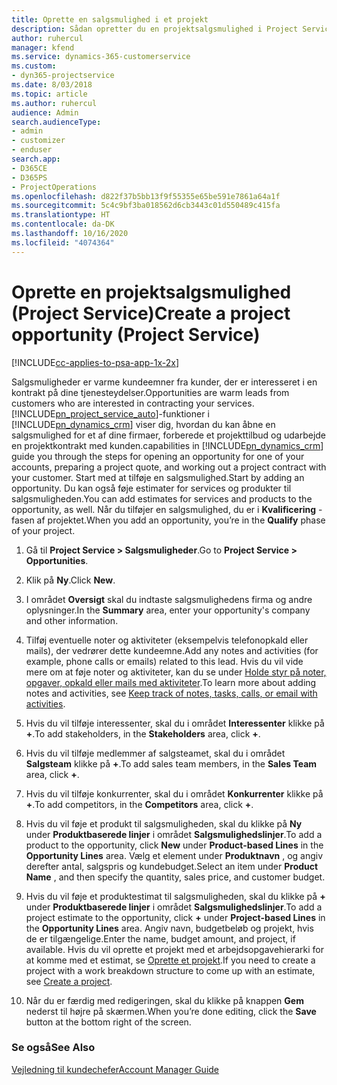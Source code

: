```yaml
---
title: Oprette en salgsmulighed i et projekt
description: Sådan opretter du en projektsalgsmulighed i Project Service
author: ruhercul
manager: kfend
ms.service: dynamics-365-customerservice
ms.custom:
- dyn365-projectservice
ms.date: 8/03/2018
ms.topic: article
ms.author: ruhercul
audience: Admin
search.audienceType:
- admin
- customizer
- enduser
search.app:
- D365CE
- D365PS
- ProjectOperations
ms.openlocfilehash: d822f37b5bb13f9f55355e65be591e7861a64a1f
ms.sourcegitcommit: 5c4c9bf3ba018562d6cb3443c01d550489c415fa
ms.translationtype: HT
ms.contentlocale: da-DK
ms.lasthandoff: 10/16/2020
ms.locfileid: "4074364"
---
```

# <a name="create-a-project-opportunity-project-service"></a><span data-ttu-id="68da5-103">Oprette en projektsalgsmulighed (Project Service)</span><span class="sxs-lookup"><span data-stu-id="68da5-103">Create a project opportunity (Project Service)</span></span>

[!INCLUDE[cc-applies-to-psa-app-1x-2x](../includes/cc-applies-to-psa-app-1x-2x.md)]

<span data-ttu-id="68da5-104">Salgsmuligheder er varme kundeemner fra kunder, der er interesseret i en kontrakt på dine tjenesteydelser.</span><span class="sxs-lookup"><span data-stu-id="68da5-104">Opportunities are warm leads from customers who are interested in contracting your services.</span></span> [!INCLUDE[pn_project_service_auto](../includes/pn-project-service-auto.md)]<span data-ttu-id="68da5-105">-funktioner i [!INCLUDE[pn_dynamics_crm](../includes/pn-dynamics-crm.md)] viser dig, hvordan du kan åbne en salgsmulighed for et af dine firmaer, forberede et projekttilbud og udarbejde en projektkontrakt med kunden.</span><span class="sxs-lookup"><span data-stu-id="68da5-105">capabilities in [!INCLUDE[pn_dynamics_crm](../includes/pn-dynamics-crm.md)] guide you through the steps for opening an opportunity for one of your accounts, preparing a project quote, and working out a project contract with your customer.</span></span> <span data-ttu-id="68da5-106">Start med at tilføje en salgsmulighed.</span><span class="sxs-lookup"><span data-stu-id="68da5-106">Start by adding an opportunity.</span></span> <span data-ttu-id="68da5-107">Du kan også føje estimater for services og produkter til salgsmuligheden.</span><span class="sxs-lookup"><span data-stu-id="68da5-107">You can add estimates for services and products to the opportunity, as well.</span></span> <span data-ttu-id="68da5-108">Når du tilføjer en salgsmulighed, du er i **Kvalificering** -fasen af projektet.</span><span class="sxs-lookup"><span data-stu-id="68da5-108">When you add an opportunity, you’re in the **Qualify** phase of your project.</span></span>  
  
1.  <span data-ttu-id="68da5-109">Gå til **Project Service > Salgsmuligheder**.</span><span class="sxs-lookup"><span data-stu-id="68da5-109">Go to **Project Service > Opportunities**.</span></span>  
  
2.  <span data-ttu-id="68da5-110">Klik på **Ny**.</span><span class="sxs-lookup"><span data-stu-id="68da5-110">Click **New**.</span></span>  
  
3.  <span data-ttu-id="68da5-111">I området **Oversigt** skal du indtaste salgsmulighedens firma og andre oplysninger.</span><span class="sxs-lookup"><span data-stu-id="68da5-111">In the **Summary** area, enter your opportunity's company and other information.</span></span>  
  
4.  <span data-ttu-id="68da5-112">Tilføj eventuelle noter og aktiviteter (eksempelvis telefonopkald eller mails), der vedrører dette kundeemne.</span><span class="sxs-lookup"><span data-stu-id="68da5-112">Add any notes and activities (for example, phone calls or emails) related to this lead.</span></span> <span data-ttu-id="68da5-113">Hvis du vil vide mere om at føje noter og aktiviteter, kan du se under [Holde styr på noter, opgaver, opkald eller mails med aktiviteter](https://docs.microsoft.com/dynamics365/customerengagement/on-premises/basics/work-with-activities).</span><span class="sxs-lookup"><span data-stu-id="68da5-113">To learn more about adding notes and activities, see [Keep track of notes, tasks, calls, or email with activities](https://docs.microsoft.com/dynamics365/customerengagement/on-premises/basics/work-with-activities).</span></span>  
  
5.  <span data-ttu-id="68da5-114">Hvis du vil tilføje interessenter, skal du i området **Interessenter** klikke på **+**.</span><span class="sxs-lookup"><span data-stu-id="68da5-114">To add stakeholders, in the **Stakeholders** area, click **+**.</span></span>  
  
6.  <span data-ttu-id="68da5-115">Hvis du vil tilføje medlemmer af salgsteamet, skal du i området **Salgsteam** klikke på **+**.</span><span class="sxs-lookup"><span data-stu-id="68da5-115">To add sales team members, in the **Sales Team** area, click **+**.</span></span>  
  
7.  <span data-ttu-id="68da5-116">Hvis du vil tilføje konkurrenter, skal du i området **Konkurrenter** klikke på **+**.</span><span class="sxs-lookup"><span data-stu-id="68da5-116">To add competitors, in the **Competitors** area, click **+**.</span></span>  
  
8.  <span data-ttu-id="68da5-117">Hvis du vil føje et produkt til salgsmuligheden, skal du klikke på **Ny** under **Produktbaserede linjer** i området **Salgsmulighedslinjer**.</span><span class="sxs-lookup"><span data-stu-id="68da5-117">To add a product to the opportunity, click **New** under **Product-based Lines** in the **Opportunity Lines** area.</span></span> <span data-ttu-id="68da5-118">Vælg et element under **Produktnavn** , og angiv derefter antal, salgspris og kundebudget.</span><span class="sxs-lookup"><span data-stu-id="68da5-118">Select an item under **Product Name** , and then specify the quantity, sales price, and customer budget.</span></span>  
  
9. <span data-ttu-id="68da5-119">Hvis du vil føje et produktestimat til salgsmuligheden, skal du klikke på **+** under **Produktbaserede linjer** i området **Salgsmulighedslinjer**.</span><span class="sxs-lookup"><span data-stu-id="68da5-119">To add a project estimate to the opportunity, click **+** under **Project-based Lines** in the **Opportunity Lines** area.</span></span> <span data-ttu-id="68da5-120">Angiv navn, budgetbeløb og projekt, hvis de er tilgængelige.</span><span class="sxs-lookup"><span data-stu-id="68da5-120">Enter the name, budget amount, and project, if available.</span></span> <span data-ttu-id="68da5-121">Hvis du vil oprette et projekt med et arbejdsopgavehierarki for at komme med et estimat, se [Oprette et projekt](../psa/create-project.md).</span><span class="sxs-lookup"><span data-stu-id="68da5-121">If you need to create a project with a work breakdown structure to come up with an estimate, see [Create a project](../psa/create-project.md).</span></span>  
  
10. <span data-ttu-id="68da5-122">Når du er færdig med redigeringen, skal du klikke på knappen **Gem** nederst til højre på skærmen.</span><span class="sxs-lookup"><span data-stu-id="68da5-122">When you’re done editing, click the **Save** button at the bottom right of the screen.</span></span>  
  
### <a name="see-also"></a><span data-ttu-id="68da5-123">Se også</span><span class="sxs-lookup"><span data-stu-id="68da5-123">See Also</span></span>  
 [<span data-ttu-id="68da5-124">Vejledning til kundechefer</span><span class="sxs-lookup"><span data-stu-id="68da5-124">Account Manager Guide</span></span>](../psa/account-manager-guide.md)
